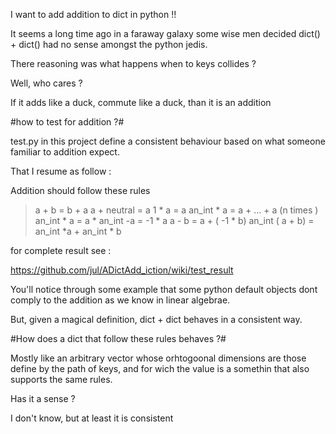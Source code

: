 I want to add addition to dict in python !!

It seems a long time ago in a faraway galaxy some wise men decided
dict() + dict() had no sense amongst the python jedis.

There reasoning was what happens when to keys collides ? 

Well, who cares ? 

If it adds like a duck, commute like a duck, than it is an addition 

#how to test for addition ?#

test.py in this project define a consistent behaviour based on what
someone familiar to addition expect. 

That I resume as follow : 

Addition should follow these rules 

> a + b = b + a 
> a + neutral = a 
> 1 * a = a 
> an_int * a = a + ... + a (n times ) 
> an_int * a = a * an_int 
> -a = -1 * a 
> a - b = a + ( -1 * b) 
> an_int ( a + b) = an_int *a + an_int * b 

for complete result see : 

https://github.com/jul/ADictAdd_iction/wiki/test_result

You'll notice through some example that some python default objects dont
comply to the addition as we know in linear algebrae.

But, given a magical definition, dict + dict behaves in a consistent way.

#How does a dict that follow these rules behaves ?#

Mostly like an arbitrary vector whose orhtogoonal dimensions are those define 
by the path of keys, and for wich the value is a somethin that also supports the
same rules. 

Has it a sense ? 

I don't know, but at least it is consistent
